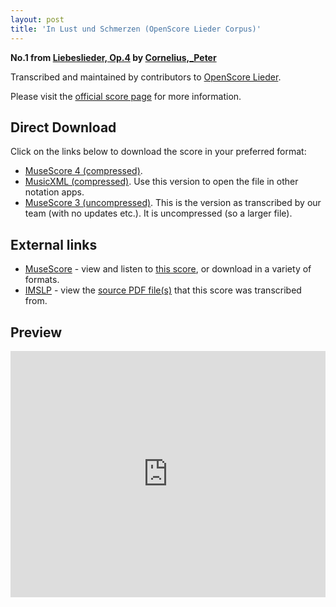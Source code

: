 ```yaml
---
layout: post
title: 'In Lust und Schmerzen (OpenScore Lieder Corpus)'
---
```


__No.1 from [Liebeslieder, Op.4](https://fourscoreandmore.org/openscore/lieder/Cornelius%2C_Peter/Liebeslieder%2C_Op.4/) by [Cornelius,_Peter](https://fourscoreandmore.org/openscore/lieder/Cornelius%2C_Peter)__

Transcribed and maintained by contributors to [OpenScore Lieder].

Please visit the [official score page] for more information.

[official score page]: https://musescore.com/openscore-lieder-corpus/scores/5062136
[OpenScore Lieder]: https://musescore.com/openscore-lieder-corpus

## Direct Download

Click on the links below to download the score in your preferred format:
- [MuseScore 4 (compressed)](https://fourscoreandmore.org/openscore/lieder/Cornelius%2C_Peter/Liebeslieder%2C_Op.4/1_In_Lust_und_Schmerzen.mscz).
- [MusicXML (compressed)](https://fourscoreandmore.org/openscore/lieder/Cornelius%2C_Peter/Liebeslieder%2C_Op.4/1_In_Lust_und_Schmerzen.mxl). Use this version to open the file in other notation apps.
- [MuseScore 3 (uncompressed)](https://raw.githubusercontent.com/OpenScore/Lieder/refs/heads/main/scores/Cornelius%2C_Peter/Liebeslieder%2C_Op.4/1_In_Lust_und_Schmerzen/lc5062136.mscx). This is the version as transcribed by our team (with no updates etc.). It is uncompressed (so a larger file).

## External links

- [MuseScore] - view and listen to [this score][MuseScore], or download in a variety of formats.
- [IMSLP] - view the [source PDF file(s)][IMSLP] that this score was transcribed from.

[MuseScore]: https://musescore.com/score/5062136
[IMSLP]: https://imslp.org/wiki/Special:ReverseLookup/80149

## Preview

<iframe width="100%" height="394" src="https://musescore.com/openscore-lieder-corpus/scores/5062136/embed" frameborder="0" allowfullscreen allow="autoplay; fullscreen"></iframe>
